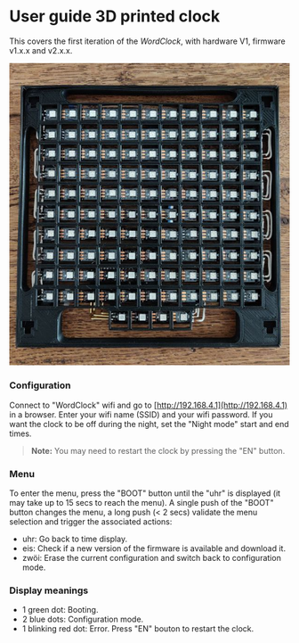 # User guide 3D printed clock
This covers the first iteration of the *WordClock*, with hardware V1, firmware v1.x.x and v2.x.x.

![hardware_v1](./images/leds_matrix_assembled.png)

### Configuration
Connect to "WordClock" wifi and go to [http://192.168.4.1](http://192.168.4.1) in a browser. Enter your wifi name (SSID) and your wifi password.
If you want the clock to be off during the night, set the "Night mode" start and end times.

> **Note:** You may need to restart the clock by pressing the "EN" button.

### Menu
To enter the menu, press the "BOOT" button until the "uhr" is displayed (it may take up to 15 secs to reach the menu). A single push of the "BOOT" button changes the menu, a long push (< 2 secs) validate the menu selection and trigger the associated actions:
 * uhr: Go back to time display.
 * eis: Check if a new version of the firmware is available and download it.
 * zwöi: Erase the current configuration and switch back to configuration mode.

### Display meanings
 * 1 green dot: Booting.
 * 2 blue dots: Configuration mode.
 * 1 blinking red dot: Error. Press "EN" bouton to restart the clock.
